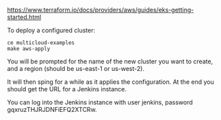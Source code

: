 https://www.terraform.io/docs/providers/aws/guides/eks-getting-started.html


To deploy a configured cluster:

```
ce multicloud-examples
make aws-apply
```

You will be prompted for the name of the new cluster you want to create, and a region (should be us-east-1 or us-west-2).

It will then sping for a while as it applies the configuration. At the end you should get the URL for a Jenkins instance.

You can log into the Jenkins instance with user jenkins, password gqxruzTHJRJDNFiEFQ2XTCRw.
